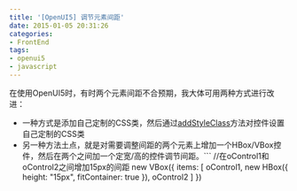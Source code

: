 ```yaml
---
title: '[OpenUI5] 调节元素间距'
date: 2015-01-05 20:31:26
categories: 
- FrontEnd
tags: 
- openui5
- javascript
---
```

在使用OpenUI5时，有时两个元素间距不合预期，我大体可用两种方式进行改进：

- 一种方式是添加自己定制的CSS类，然后通过[addStyleClass](https://openui5.hana.ondemand.com/docs/api/symbols/sap.ui.core.Control.html#addStyleClass)方法对控件设置自己定制的CSS类
- ​另一种方法土点，就是对需要调整间距的两个元素上增加一个HBox/VBox控件，然后在两个之间加一个定宽/高的控件调节间距。```
//在oControl1和oControl2之间增加15px的间距
new VBox({
  items: [
    oControl1,
    new HBox({
      height: "15px",
      fitContainer: true
    }),
    oControl2
  ]
})
```
​